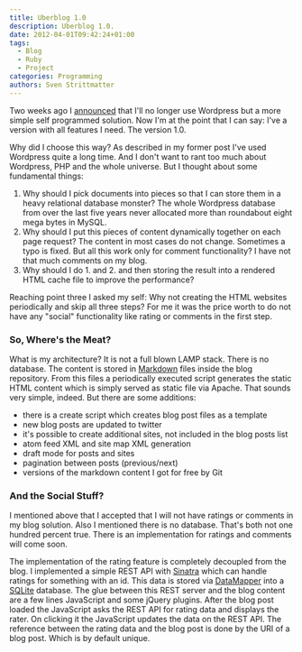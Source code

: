 ```yaml
---
title: Uberblog 1.0
description: Uberblog 1.0.
date: 2012-04-01T09:42:24+01:00
tags:
  - Blog
  - Ruby
  - Project
categories: Programming
authors: Sven Strittmatter
---
```


Two weeks  ago I [announced][1] that  I'll no  longer use  Wordpress but  a more
simple self  programmed solution. Now I'm  at the point  that I can say:  I've a
version with all features I need. The version 1.0.

Why did  I choose this way?  As described in  my former post I've used Wordpress
quite a long  time. And I don't want  to rant too much about  Wordpress, PHP and
the whole universe. But I thought about some fundamental things:

1. Why should I pick documents into pieces so that I can store them in a heavy
   relational database monster? The whole Wordpress database from over the last
   five years never allocated more than roundabout eight mega bytes in MySQL.
2. Why should I put this pieces of content dynamically together on each page
   request? The content in most cases do not change. Sometimes a typo is fixed.
   But all this work only for comment functionality? I have not that much comments
   on my blog.
3. Why should I do 1. and 2. and then storing the result into a rendered HTML
   cache file to improve the performance?

Reaching  point three  I  asked my  self:  Why not  creating  the HTML  websites
periodically and skip all  three steps? For me it was the price  worth to do not
have any "social" functionality like rating or comments in the first step.

### So, Where's the Meat?

What  is my  architecture?  It is  not  a full  blown LAMP  stack.  There is  no
database.  The  content  is  stored  in  [Markdown][2]  files  inside  the  blog
repository. From this files a  periodically executed script generates the static
HTML content which is simply served as  static file via Apache. That sounds very
simple, indeed. But there are some additions:

- there is a create script which creates blog post files as a template
- new blog posts are updated to twitter
- it's possible to create additional sites, not included in the blog posts list
- atom feed XML and site map XML generation
- draft mode for posts and sites
- pagination between posts (previous/next)
- versions of the markdown content I got for free by Git

### And the Social Stuff?

I mentioned above  that I accepted that  I will not have ratings  or comments in
my blog  solution. Also I  mentioned there is no  database. That's both  not one
hundred percent true.  There is an implementation for ratings  and comments will
come soon.

The implementation of the rating feature  is completely decoupled from the blog.
I implemented a  simple REST API with [Sinatra][3] which  can handle ratings for
something  with  an  id.  This  data   is  stored  via  [DataMapper][4]  into  a
[SQLite][5] database.  The glue between  this REST  server and the  blog content
are a few lines  JavaScript and some jQuery plugins. After  the blog post loaded
the JavaScript  asks the  REST API for  rating data and  displays the  rater. On
clicking  it the  JavaScript updates  the data  on the  REST API.  The reference
between the  rating data and the  blog post is done  by the URI of  a blog post.
Which is by default unique.

[1]: https://blog.weltraumschaf.de/posts/fuck-of-wordpress.html
[2]: http://daringfireball.net/projects/markdown/
[3]: http://www.sinatrarb.com/
[4]: http://datamapper.org/
[5]: http://www.sqlite.org/